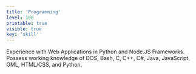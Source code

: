 ```yaml
---
title: 'Programming'
level: 100
printable: true
visible: true
key: 'skill'
---
```

Experience with Web Applications in Python and Node.JS Frameworks. Possess working knowledge of DOS, Bash, C, C++, C#, Java, JavaScript, GML, HTML/CSS, and Python.
